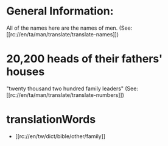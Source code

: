 # General Information:

All of the names here are the names of men. (See: [[rc://en/ta/man/translate/translate-names]])

# 20,200 heads of their fathers' houses

"twenty thousand two hundred family leaders" (See: [[rc://en/ta/man/translate/translate-numbers]])

# translationWords

* [[rc://en/tw/dict/bible/other/family]]